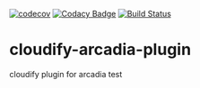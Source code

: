 [![codecov](https://codecov.io/gh/SINTEF-9012/cloudify-arcadia-plugin/branch/master/graph/badge.svg)](https://codecov.io/gh/SINTEF-9012/cloudify-arcadia-plugin)
[![Codacy Badge](https://api.codacy.com/project/badge/Grade/82b5c088a8f64d2c8ce70606266aa759)](https://www.codacy.com/app/vassik/cloudify-arcadia-plugin?utm_source=github.com&amp;utm_medium=referral&amp;utm_content=SINTEF-9012/cloudify-arcadia-plugin&amp;utm_campaign=Badge_Grade)
[![Build Status](https://travis-ci.org/SINTEF-9012/cloudify-arcadia-plugin.svg?branch=master)](https://travis-ci.org/SINTEF-9012/cloudify-arcadia-plugin)

# cloudify-arcadia-plugin
cloudify plugin for arcadia test
